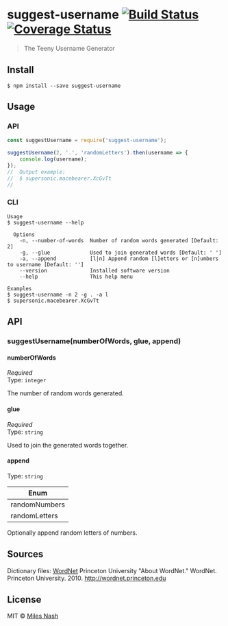 # suggest-username [![Build Status](https://travis-ci.org/milesnash/suggest-username.svg?branch=master)](https://travis-ci.org/milesnash/suggest-username) [![Coverage Status](https://coveralls.io/repos/github/milesnash/suggest-username/badge.svg?branch=master)](https://coveralls.io/github/milesnash/suggest-username?branch=master)

> The Teeny Username Generator


## Install

```
$ npm install --save suggest-username
```


## Usage

### API

```js
const suggestUsername = require('suggest-username');

suggestUsername(2, '.', 'randomLetters').then(username => {
	console.log(username);
});
//  Output example:
//  $ supersonic.macebearer.XcGvTt
//
```

### CLI

```
Usage
$ suggest-username --help

  Options
    -n, --number-of-words  Number of random words generated [Default: 2]
    -g, --glue			   Used to join generated words [Default: ' ']
    -a, --append 		   [l|n] Append random [l]etters or [n]umbers to username [Default: '']
    --version 			   Installed software version
    --help 				   This help menu

Examples
$ suggest-username -n 2 -g . -a l
$ supersonic.macebearer.XcGvTt
```


## API

### suggestUsername(numberOfWords, glue, append)

#### numberOfWords

*Required*<br>
Type: `integer`

The number of random words generated.

#### glue

*Required*<br>
Type: `string`

Used to join the generated words together.

#### append

Type: `string`

| Enum          |
| ------------- |
| randomNumbers |
| randomLetters |

Optionally append random letters of numbers.


## Sources

Dictionary files: [WordNet](http://wordnet.princeton.edu)
Princeton University "About WordNet." WordNet. Princeton University. 2010. <http://wordnet.princeton.edu>


## License

MIT © [Miles Nash](https://github.com/milesnash)
